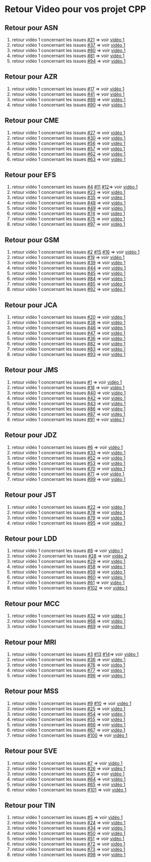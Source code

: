 # Retour Video pour vos projet CPP 

## Retour pour ASN 
1. retour vidéo 1 concernant les issues [#21](https://github.com/PBYetml/POBJ_SLO2_PRJ_CPP/issues/21) => voir [vidéo 1]()
2. retour vidéo 1 concernant les issues [#37](https://github.com/PBYetml/POBJ_SLO2_PRJ_CPP/issues/37) => voir [vidéo 1]()
3. retour vidéo 1 concernant les issues [#80](https://github.com/PBYetml/POBJ_SLO2_PRJ_CPP/issues/80) => voir [vidéo 1]()
4. retour vidéo 1 concernant les issues [#81](https://github.com/PBYetml/POBJ_SLO2_PRJ_CPP/issues/81) => voir [vidéo 1]()
5. retour vidéo 1 concernant les issues [#94](https://github.com/PBYetml/POBJ_SLO2_PRJ_CPP/issues/94) => voir [vidéo 1]()

## Retour pour AZR 
1. retour vidéo 1 concernant les issues [#17](https://github.com/PBYetml/POBJ_SLO2_PRJ_CPP/issues/17) => voir [vidéo 1]()
2. retour vidéo 1 concernant les issues [#41](https://github.com/PBYetml/POBJ_SLO2_PRJ_CPP/issues/41) => voir [vidéo 1]()
3. retour vidéo 1 concernant les issues [#89](https://github.com/PBYetml/POBJ_SLO2_PRJ_CPP/issues/89) => voir [vidéo 1]()
4. retour vidéo 1 concernant les issues [#90](https://github.com/PBYetml/POBJ_SLO2_PRJ_CPP/issues/90) => voir [vidéo 1]()


## Retour pour CME 
1. retour vidéo 1 concernant les issues [#27](https://github.com/PBYetml/POBJ_SLO2_PRJ_CPP/issues/27) => voir [vidéo 1]()
2. retour vidéo 1 concernant les issues [#30](https://github.com/PBYetml/POBJ_SLO2_PRJ_CPP/issues/30) => voir [vidéo 1]()
3. retour vidéo 1 concernant les issues [#56](https://github.com/PBYetml/POBJ_SLO2_PRJ_CPP/issues/56) => voir [vidéo 1]()
4. retour vidéo 1 concernant les issues [#57](https://github.com/PBYetml/POBJ_SLO2_PRJ_CPP/issues/57) => voir [vidéo 1]()
5. retour vidéo 1 concernant les issues [#62](https://github.com/PBYetml/POBJ_SLO2_PRJ_CPP/issues/27) => voir [vidéo 1]()
6. retour vidéo 1 concernant les issues [#63](https://github.com/PBYetml/POBJ_SLO2_PRJ_CPP/issues/27) => voir [vidéo 1]()

## Retour pour EFS
1. retour vidéo 1 concernant les issues [#4](https://github.com/PBYetml/POBJ_SLO2_PRJ_CPP/issues/4) [#11](https://github.com/PBYetml/POBJ_SLO2_PRJ_CPP/issues/11) [#12](https://github.com/PBYetml/POBJ_SLO2_PRJ_CPP/issues/12)=> voir [vidéo 1](https://www.swisstransfer.com/d/255b866d-528a-4826-ae1b-e7a44a4dfbb7)
2. retour vidéo 1 concernant les issues [#23](https://github.com/PBYetml/POBJ_SLO2_PRJ_CPP/issues/23) => voir [vidéo 1]()
3. retour vidéo 1 concernant les issues [#35](https://github.com/PBYetml/POBJ_SLO2_PRJ_CPP/issues/35) => voir [vidéo 1]()
4. retour vidéo 1 concernant les issues [#48](https://github.com/PBYetml/POBJ_SLO2_PRJ_CPP/issues/48) => voir [vidéo 1]()
5. retour vidéo 1 concernant les issues [#49](https://github.com/PBYetml/POBJ_SLO2_PRJ_CPP/issues/49) => voir [vidéo 1]()
6. retour vidéo 1 concernant les issues [#74](https://github.com/PBYetml/POBJ_SLO2_PRJ_CPP/issues/74) => voir [vidéo 1]()
7. retour vidéo 1 concernant les issues [#75](https://github.com/PBYetml/POBJ_SLO2_PRJ_CPP/issues/75) => voir [vidéo 1]()
8. retour vidéo 1 concernant les issues [#97](https://github.com/PBYetml/POBJ_SLO2_PRJ_CPP/issues/97) => voir [vidéo 1]()

## Retour pour GSM
1. retour vidéo 1 concernant les issues [#2](https://github.com/PBYetml/POBJ_SLO2_PRJ_CPP/issues/2) [#15](https://github.com/PBYetml/POBJ_SLO2_PRJ_CPP/issues/15) [#16](https://github.com/PBYetml/POBJ_SLO2_PRJ_CPP/issues/16) => voir [vidéo 1](https://www.swisstransfer.com/d/6ab5b76a-8c56-4352-ae42-bfd8e7842688)
2. retour vidéo 1 concernant les issues [#19](https://github.com/PBYetml/POBJ_SLO2_PRJ_CPP/issues/19) => voir [vidéo 1]()
3. retour vidéo 1 concernant les issues [#39](https://github.com/PBYetml/POBJ_SLO2_PRJ_CPP/issues/39) => voir [vidéo 1]()
4. retour vidéo 1 concernant les issues [#44](https://github.com/PBYetml/POBJ_SLO2_PRJ_CPP/issues/44) => voir [vidéo 1]()
5. retour vidéo 1 concernant les issues [#45](https://github.com/PBYetml/POBJ_SLO2_PRJ_CPP/issues/45) => voir [vidéo 1]()
6. retour vidéo 1 concernant les issues [#84](https://github.com/PBYetml/POBJ_SLO2_PRJ_CPP/issues/84) => voir [vidéo 1]()
7. retour vidéo 1 concernant les issues [#85](https://github.com/PBYetml/POBJ_SLO2_PRJ_CPP/issues/85) => voir [vidéo 1]()
8. retour vidéo 1 concernant les issues [#92](https://github.com/PBYetml/POBJ_SLO2_PRJ_CPP/issues/92) => voir [vidéo 1]()

## Retour pour JCA
1. retour vidéo 1 concernant les issues [#20](https://github.com/PBYetml/POBJ_SLO2_PRJ_CPP/issues/20) => voir [vidéo 1]()
2. retour vidéo 1 concernant les issues [#38](https://github.com/PBYetml/POBJ_SLO2_PRJ_CPP/issues/38) => voir [vidéo 1]()
3. retour vidéo 1 concernant les issues [#46](https://github.com/PBYetml/POBJ_SLO2_PRJ_CPP/issues/46) => voir [vidéo 1]()
4. retour vidéo 1 concernant les issues [#47](https://github.com/PBYetml/POBJ_SLO2_PRJ_CPP/issues/47) => voir [vidéo 1]()
5. retour vidéo 1 concernant les issues [#36](https://github.com/PBYetml/POBJ_SLO2_PRJ_CPP/issues/36) => voir [vidéo 1]()
6. retour vidéo 1 concernant les issues [#82](https://github.com/PBYetml/POBJ_SLO2_PRJ_CPP/issues/82) => voir [vidéo 1]()
7. retour vidéo 1 concernant les issues [#83](https://github.com/PBYetml/POBJ_SLO2_PRJ_CPP/issues/83) => voir [vidéo 1]()
8. retour vidéo 1 concernant les issues [#93](https://github.com/PBYetml/POBJ_SLO2_PRJ_CPP/issues/93) => voir [vidéo 1]()

## Retour pour JMS 
1. retour vidéo 1 concernant les issues [#1](https://github.com/PBYetml/POBJ_SLO2_PRJ_CPP/issues/1) => voir [vidéo 1](https://www.swisstransfer.com/d/ffc86579-f9ae-4f55-b1d3-d38951dc4fb9)
2. retour vidéo 1 concernant les issues [#18](https://github.com/PBYetml/POBJ_SLO2_PRJ_CPP/issues/18) => voir [vidéo 1]()
3. retour vidéo 1 concernant les issues [#40](https://github.com/PBYetml/POBJ_SLO2_PRJ_CPP/issues/40) => voir [vidéo 1]()
4. retour vidéo 1 concernant les issues [#42](https://github.com/PBYetml/POBJ_SLO2_PRJ_CPP/issues/42) => voir [vidéo 1]()
5. retour vidéo 1 concernant les issues [#43](https://github.com/PBYetml/POBJ_SLO2_PRJ_CPP/issues/43) => voir [vidéo 1]()
6. retour vidéo 1 concernant les issues [#86](https://github.com/PBYetml/POBJ_SLO2_PRJ_CPP/issues/86) => voir [vidéo 1]()
7. retour vidéo 1 concernant les issues [#87](https://github.com/PBYetml/POBJ_SLO2_PRJ_CPP/issues/87) => voir [vidéo 1]()
8. retour vidéo 1 concernant les issues [#91](https://github.com/PBYetml/POBJ_SLO2_PRJ_CPP/issues/27) => voir [vidéo 1]()


## Retour pour JDZ
1. retour vidéo 1 concernant les issues [#6](https://github.com/PBYetml/POBJ_SLO2_PRJ_CPP/issues/6) => voir [vidéo 1](https://www.swisstransfer.com/d/470dde49-0186-4a61-a2d4-ecb785ce3849)
2. retour vidéo 1 concernant les issues [#33](https://github.com/PBYetml/POBJ_SLO2_PRJ_CPP/issues/33) => voir [vidéo 1]()
3. retour vidéo 1 concernant les issues [#52](https://github.com/PBYetml/POBJ_SLO2_PRJ_CPP/issues/52) => voir [vidéo 1]()
4. retour vidéo 1 concernant les issues [#53](https://github.com/PBYetml/POBJ_SLO2_PRJ_CPP/issues/53) => voir [vidéo 1]()
5. retour vidéo 1 concernant les issues [#70](https://github.com/PBYetml/POBJ_SLO2_PRJ_CPP/issues/27) => voir [vidéo 1]()
6. retour vidéo 1 concernant les issues [#71](https://github.com/PBYetml/POBJ_SLO2_PRJ_CPP/issues/27) => voir [vidéo 1]()
7. retour vidéo 1 concernant les issues [#99](https://github.com/PBYetml/POBJ_SLO2_PRJ_CPP/issues/99) => voir [vidéo 1]()

## Retour pour JST
1. retour vidéo 1 concernant les issues [#22](https://github.com/PBYetml/POBJ_SLO2_PRJ_CPP/issues/22) => voir [vidéo 1]()
2. retour vidéo 1 concernant les issues [#78](https://github.com/PBYetml/POBJ_SLO2_PRJ_CPP/issues/78) => voir [vidéo 1]()
3. retour vidéo 1 concernant les issues [#79](https://github.com/PBYetml/POBJ_SLO2_PRJ_CPP/issues/79) => voir [vidéo 1]()
4. retour vidéo 1 concernant les issues [#95](https://github.com/PBYetml/POBJ_SLO2_PRJ_CPP/issues/95) => voir [vidéo 1]()


## Retour pour LDD
1. retour vidéo 1 concernant les issues [#8](https://github.com/PBYetml/POBJ_SLO2_PRJ_CPP/issues/8) => voir [vidéo 1](https://www.swisstransfer.com/d/27e67462-3d98-410e-baad-fb1ce8d92977)
2. retour vidéo 2 concernant les issues [#28](https://github.com/PBYetml/POBJ_SLO2_PRJ_CPP/issues/28) => voir [vidéo 2](https://www.swisstransfer.com/d/29c0b6cd-064e-4f6a-a549-84b53b895316)
3. retour vidéo 1 concernant les issues [#29](https://github.com/PBYetml/POBJ_SLO2_PRJ_CPP/issues/29) => voir [vidéo 1]()
4. retour vidéo 1 concernant les issues [#58](https://github.com/PBYetml/POBJ_SLO2_PRJ_CPP/issues/27) => voir [vidéo 1]()
5. retour vidéo 1 concernant les issues [#59](https://github.com/PBYetml/POBJ_SLO2_PRJ_CPP/issues/27) => voir [vidéo 1]()
6. retour vidéo 1 concernant les issues [#60](https://github.com/PBYetml/POBJ_SLO2_PRJ_CPP/issues/27) => voir [vidéo 1]()
7. retour vidéo 1 concernant les issues [#61](https://github.com/PBYetml/POBJ_SLO2_PRJ_CPP/issues/27) => voir [vidéo 1]()
8. retour vidéo 1 concernant les issues [#102](https://github.com/PBYetml/POBJ_SLO2_PRJ_CPP/issues/102) => voir [vidéo 1]()


## Retour pour MCC
1. retour vidéo 1 concernant les issues [#32](https://github.com/PBYetml/POBJ_SLO2_PRJ_CPP/issues/32) => voir [vidéo 1]()
2. retour vidéo 1 concernant les issues [#68](https://github.com/PBYetml/POBJ_SLO2_PRJ_CPP/issues/68) => voir [vidéo 1]()
3. retour vidéo 1 concernant les issues [#69](https://github.com/PBYetml/POBJ_SLO2_PRJ_CPP/issues/69) => voir [vidéo 1]()

## Retour pour MRI
1. retour vidéo 1 concernant les issues [#3](https://github.com/PBYetml/POBJ_SLO2_PRJ_CPP/issues/3) [#13](https://github.com/PBYetml/POBJ_SLO2_PRJ_CPP/issues/13) [#14](https://github.com/PBYetml/POBJ_SLO2_PRJ_CPP/issues/3)=> voir [vidéo 1](https://www.swisstransfer.com/d/d1a3698d-838b-4ac6-a38b-55a0dbf3e34c)
2. retour vidéo 1 concernant les issues [#36](https://github.com/PBYetml/POBJ_SLO2_PRJ_CPP/issues/36) => voir [vidéo 1]()
3. retour vidéo 1 concernant les issues [#76](https://github.com/PBYetml/POBJ_SLO2_PRJ_CPP/issues/76) => voir [vidéo 1]()
4. retour vidéo 1 concernant les issues [#77](https://github.com/PBYetml/POBJ_SLO2_PRJ_CPP/issues/77) => voir [vidéo 1]()
5. retour vidéo 1 concernant les issues [#96](https://github.com/PBYetml/POBJ_SLO2_PRJ_CPP/issues/96) => voir [vidéo 1]()

## Retour pour MSS
1. retour vidéo 1 concernant les issues [#9](https://github.com/PBYetml/POBJ_SLO2_PRJ_CPP/issues/9) [#10](https://github.com/PBYetml/POBJ_SLO2_PRJ_CPP/issues/10) => voir [vidéo 1](https://www.swisstransfer.com/d/85575dc0-69f9-46fc-985a-bf6253a3ccdd)
2. retour vidéo 1 concernant les issues [#25](https://github.com/PBYetml/POBJ_SLO2_PRJ_CPP/issues/25) => voir [vidéo 1]()
3. retour vidéo 1 concernant les issues [#54](https://github.com/PBYetml/POBJ_SLO2_PRJ_CPP/issues/54) => voir [vidéo 1]()
4. retour vidéo 1 concernant les issues [#55](https://github.com/PBYetml/POBJ_SLO2_PRJ_CPP/issues/55) => voir [vidéo 1]()
5. retour vidéo 1 concernant les issues [#66](https://github.com/PBYetml/POBJ_SLO2_PRJ_CPP/issues/66) => voir [vidéo 1]()
6. retour vidéo 1 concernant les issues [#67](https://github.com/PBYetml/POBJ_SLO2_PRJ_CPP/issues/67) => voir [vidéo 1]()
7. retour vidéo 1 concernant les issues [#100](https://github.com/PBYetml/POBJ_SLO2_PRJ_CPP/issues/100) => voir [vidéo 1]()

## Retour pour SVE
1. retour vidéo 1 concernant les issues [#7](https://github.com/PBYetml/POBJ_SLO2_PRJ_CPP/issues/7) => voir [vidéo 1](https://www.swisstransfer.com/d/c6e86b2c-a9ab-4774-a0f8-20a9c235301d)
2. retour vidéo 1 concernant les issues [#26](https://github.com/PBYetml/POBJ_SLO2_PRJ_CPP/issues/26) => voir [vidéo 1]()
3. retour vidéo 1 concernant les issues [#31](https://github.com/PBYetml/POBJ_SLO2_PRJ_CPP/issues/31) => voir [vidéo 1]()
4. retour vidéo 1 concernant les issues [#64](https://github.com/PBYetml/POBJ_SLO2_PRJ_CPP/issues/64) => voir [vidéo 1]()
5. retour vidéo 1 concernant les issues [#65](https://github.com/PBYetml/POBJ_SLO2_PRJ_CPP/issues/65) => voir [vidéo 1]()
6. retour vidéo 1 concernant les issues [#101](https://github.com/PBYetml/POBJ_SLO2_PRJ_CPP/issues/101) => voir [vidéo 1]()

## Retour pour TIN
1. retour vidéo 1 concernant les issues [#5](https://github.com/PBYetml/POBJ_SLO2_PRJ_CPP/issues/5) => voir [vidéo 1](https://www.swisstransfer.com/d/de28c137-eac9-40cd-823c-694fe795c0be)
2. retour vidéo 1 concernant les issues [#24](https://github.com/PBYetml/POBJ_SLO2_PRJ_CPP/issues/24) => voir [vidéo 1]()
3. retour vidéo 1 concernant les issues [#34](https://github.com/PBYetml/POBJ_SLO2_PRJ_CPP/issues/34) => voir [vidéo 1]()
4. retour vidéo 1 concernant les issues [#50](https://github.com/PBYetml/POBJ_SLO2_PRJ_CPP/issues/50) => voir [vidéo 1]()
5. retour vidéo 1 concernant les issues [#51](https://github.com/PBYetml/POBJ_SLO2_PRJ_CPP/issues/51) => voir [vidéo 1]()
6. retour vidéo 1 concernant les issues [#72](https://github.com/PBYetml/POBJ_SLO2_PRJ_CPP/issues/72) => voir [vidéo 1]()
7. retour vidéo 1 concernant les issues [#73](https://github.com/PBYetml/POBJ_SLO2_PRJ_CPP/issues/73) => voir [vidéo 1]()
8. retour vidéo 1 concernant les issues [#98](https://github.com/PBYetml/POBJ_SLO2_PRJ_CPP/issues/98) => voir [vidéo 1]()





